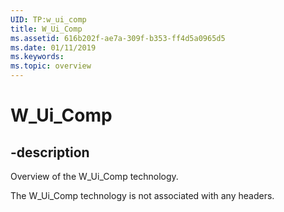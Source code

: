 ```yaml
---
UID: TP:w_ui_comp
title: W_Ui_Comp
ms.assetid: 616b202f-ae7a-309f-b353-ff4d5a0965d5
ms.date: 01/11/2019
ms.keywords: 
ms.topic: overview
---
```


# W_Ui_Comp

## -description

Overview of the W_Ui_Comp technology.

The W_Ui_Comp technology is not associated with any headers.


